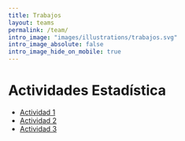 ```yaml
---
title: Trabajos
layout: teams
permalink: /team/
intro_image: "images/illustrations/trabajos.svg"
intro_image_absolute: false
intro_image_hide_on_mobile: true
---
```


# Actividades Estadística

- [Actividad 1](/actividades/Statistics-202302/Actividad-01.html)
- [Actividad 2]()
- [Actividad 3]()
<br>
